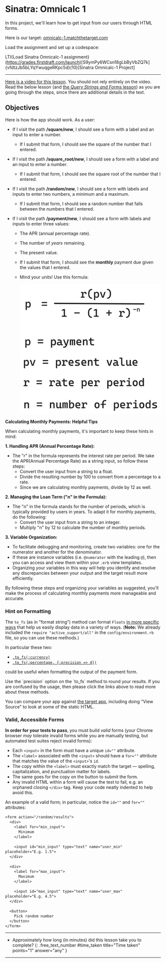 # Sinatra: Omnicalc 1

In this project, we'll learn how to get input from our users through HTML forms.

Here is our target: [omnicalc-1.matchthetarget.com](https://omnicalc-1.matchthetarget.com/)

Load the assignment and set up a codespace:

LTI{Load Sinatra Omnicalc-1 assignment}(https://grades.firstdraft.com/launch)[S9ymPy6WCsn18gLbByVbZQ7k]{vfdtzJb5bLYqYwuqgeRKpc5d}(10)[Sinatra Omnicalc-1 Project]

---

<div class="bg-blue-100 py-1 px-5" markdown="1">

[Here is a video for this lesson](https://share.descript.com/view/krwGaIMQ2mQ). You should not rely entirely on the video. Read the below lesson (and [the _Query Strings and Forms_ lesson](https://learn.firstdraft.com/lessons/102-query-strings-and-forms)) as you are going through the steps, since there are additional details in the text.

</div>

## Objectives

Here is how the app should work. As a user:

- If I visit the path **/square/new**, I should see a form with a label and an input to enter a number.
  - If I submit that form, I should see the square of the number that I entered.
- If I visit the path **/square_root/new**, I should see a form with a label and an input to enter a number.
  - If I submit that form, I should see the square root of the number that I entered.
- If I visit the path **/random/new**, I should see a form with labels and inputs to enter two numbers, a minimum and a maximum.
  - If I submit that form, I should see a random number that falls between the numbers that I entered.
- If I visit the path **/payment/new**, I should see a form with labels and inputs to enter three values:

  - The APR (annual percentage rate).
  - The number of _years_ remaining.
  - The present value.
  - If I submit that form, I should see the **monthly** payment due given the values that I entered.
  - Mind your units! Use this formula:

      <!-- ![Payment formula](assets/omnical-1/payment_formula.gif) -->

    ![](assets/payments-formula.png)

<div class="bg-blue-100 py-1 px-5" markdown="1">

**Calculating Monthly Payments: Helpful Tips**

When calculating monthly payments, it's important to keep these hints in mind:

**1. Handling APR (Annual Percentage Rate):**

- The "r" in the formula represents the interest rate per period. We take the APR(Annual Percentage Rate) as a string input, so follow these steps:
  - Convert the user input from a string to a float.
  - Divide the resulting number by 100 to convert from a percentage to a rate.
  - Since we are calculating monthly payments, divide by 12 as well.

**2. Managing the Loan Term ("n" in the Formula):**

- The "n" in the formula stands for the number of periods, which is typically provided by users in years. To adapt it for monthly payments, do the following:
  - Convert the user input from a string to an integer.
  - Multiply "n" by 12 to calculate the number of monthly periods.

**3. Variable Organization:**

- To facilitate debugging and monitoring, create two variables: one for the numerator and another for the denominator.
- If these are instance variables (i.e. `@numerator` with the leading `@`), then you can access and view them within your `.erb` view templates.
- Organizing your variables in this way will help you identify and resolve any discrepancies between your output and the target result more efficiently.

By following these steps and organizing your variables as suggested, you'll make the process of calculating monthly payments more manageable and accurate.

</div>

### Hint on Formatting

The `to_fs` (as in "format string") method can format `Floats` [in more specific ways](https://learn.firstdraft.com/lessons/33-the-one-ruby-reference#to_fs) that help us easily display data in a variety of ways. (**Note:** We already included the `require "active_support/all"` in the `config/environment.rb` file, so you can use these methods.)

In particular these two:

- [`.to_fs(:currency)`](https://learn.firstdraft.com/lessons/33-the-one-ruby-reference#currency)
- [`.to_fs(:percentage, {:precision => 4})`](https://learn.firstdraft.com/lessons/33-the-one-ruby-reference#percentage)

could be useful when formatting the output of the payment form.

<div class="bg-blue-100 py-1 px-5" markdown="1">
Use the `precision` option on the `to_fs` method to round your results. If you are confused by the usage, then please click the links above to read more about these methods.
</div>

You can compare your app against [the target app](http://omnicalc-1.matchthetarget.com/), including doing "View Source" to look at some of the static HTML.

### Valid, Accessible Forms

**In order for your tests to pass**, you must build _valid_ forms (your Chrome browser _may_ tolerate invalid forms while you are manually testing, but automated test suites reject invalid forms):

- Each `<input>` in the form must have a unique `id=""` attribute.
- The `<label>` associated with the `<input>` should have a `for=""` attribute that matches the value of the `<input>`'s `id`.
- The copy within the `<label>` must exactly match the target — spelling, capitalization, and punctuation matter for labels.
- The same goes for the copy on the button to submit the form.
- Any invalid HTML within a form will cause the test to fail, e.g. an orphaned closing `</div>` tag. Keep your code neatly indented to help avoid this.

An example of a valid form; in particular, notice the `id=""` and `for=""` attributes:

```erb{3:(12-26),7:(12-25),11:(12-26),15:(12-25)}
<form action="/random/results">
  <div>
    <label for="min_input">
      Minimum
    </label>

    <input id="min_input" type="text" name="user_min" placeholder="E.g. 1.5">
  </div>

  <div>
    <label for="max_input">
      Maximum
    </label>

    <input id="max_input" type="text" name="user_max" placeholder="E.g. 4.5">
  </div>

  <button>
    Pick random number
  </button>
</form>
```

---

- Approximately how long (in minutes) did this lesson take you to complete?
  {: .free_text_number #time_taken title="Time taken" points="1" answer="any" }

---
